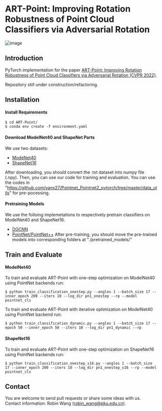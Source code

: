 # ART-Point: Improving Rotation Robustness of Point Cloud Classifiers via Adversarial Rotation

![image](https://github.com/robinwang1/ART-Point/blob/main/assets/fig1.png)

## Introduction
PyTorch implementation for the paper [ART-Point: Improving Rotation Robustness of Point Cloud Classifiers via Adversarial Rotation (CVPR 2022)](http://arxiv.org/abs/2203.03888).

Repository still under construction/refactoring. 

## Installation
#### Install Requirements
    $ cd ART-Point/
    $ conda env create -f environment.yaml

#### Download ModelNet40 and ShapeNet Parts
We use two datasets:
* [ModeNet40](https://shapenet.cs.stanford.edu/media/modelnet40_normal_resampled.zip)
* [ShapeNet16](https://shapenet.cs.stanford.edu/media/shapenetcore_partanno_segmentation_benchmark_v0_normal.zip)

After downloading, you should convert the .txt dataset into numpy file (.npy). Then, you can use our code for training and evaluation.
You can use the codes in "https://github.com/yanx27/Pointnet_Pointnet2_pytorch/tree/master/data_utils" for pre-pocessing.

#### Pretraining Models
We use the folloing implemetations to respectively pretrain classifiers on ModelNet40 and ShapeNet16.
* [DGCNN](https://github.com/WangYueFt/dgcnn/tree/master/pytorch)
* [PointNet/PointNet++](https://github.com/yanx27/Pointnet_Pointnet2_pytorch)
After pre-training, you should move the pre-trained models into corresponding folders at "./pretrained_models/"

## Train and Evaluate

#### ModelNet40
To train and evaluate ART-Point with one-step optimization on ModelNet40 using PointNet backends run: 
```
$ python train_classification_onestep.py --angles 1 --batch_size 17 --inner_epoch 200 --iters 10 --log_dir pn1_onestep --rp --model pointnet_cls
```

To train and evaluate ART-Point with iterative optimization on ModelNet40 using PointNet backend run: 
```
$ python train_classification_dynamic.py --angles 1 --batch_size 17 --epoch 50 --inner_epoch 50 --iters 10 --log_dir pn1_dynamic --rp
```

#### ShapeNet16

To train and evaluate ART-Point with one-step optimization on ShapeNet16 using PointNet backends run: 
```
$ python train_classification_onestep_s16.py --angles 1 --batch_size 17 --inner_epoch 200 --iters 10 --log_dir pn1_onestep_s16 --rp --model pointnet_cls

```

## Contact 
You are welcome to send pull requests or share some ideas with us. Contact information: Robin Wang (robin_wang@pku.edu.cn).

